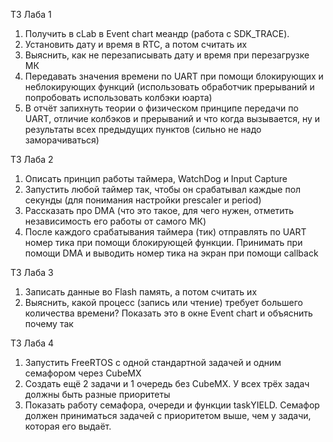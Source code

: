ТЗ Лаба 1

1. Получить в cLab в Event chart меандр (работа с SDK_TRACE).
2. Установить дату и время в RTC, а потом считать их
3. Выяснить, как не перезаписывать дату и время при перезагрузке МК
4. Передавать значения времени по UART при помощи блокирующих и неблокирующих функций (использовать обработчик прерываний и попробовать использовать колбэки юарта)
5. В отчёт запихнуть теории о физическом принципе передачи по UART, отличие колбэков и прерываний и что когда вызывается, ну и результаты всех предыдущих пунктов (сильно не надо заморачиваться)

ТЗ Лаба 2

1. Описать принцип работы таймера, WatchDog и Input Capture
2. Запустить любой таймер так, чтобы он срабатывал каждые пол секунды (для понимания настройки prescaler и period)
3. Рассказать про DMA (что это такое, для чего нужен, отметить независимость его работы от самого МК)
4. После каждого срабатывания таймера (тик) отправлять по UART номер тика при помощи блокирующей функции. Принимать при помощи DMA и выводить номер тика на экран при помощи callback

ТЗ Лаба 3

1. Записать данные во Flash память, а потом считать их
2. Выяснить, какой процесс (запись или чтение) требует большего количества времени? Показать это в окне Event chart и объяснить почему так

ТЗ Лаба 4

1. Запустить FreeRTOS с одной стандартной задачей и одним семафором через CubeMX
2. Создать ещё 2 задачи и 1 очередь без CubeMX. У всех трёх задач должны быть разные приоритеты
3. Показать работу семафора, очереди и функции taskYIELD. Семафор должен приниматься задачей с приоритетом выше, чем у задачи, которая его выдаёт.
